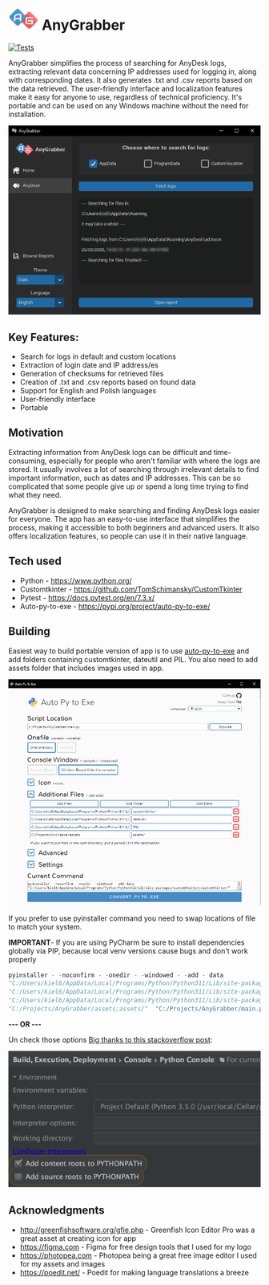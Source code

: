 # <img src="./assets/AnyGrabberLogo.png" alt="Logo" width="60">  AnyGrabber

[![Tests](https://github.com/Kielx/AnyGrabber/actions/workflows/tests.yml/badge.svg)](https://github.com/Kielx/AnyGrabber/actions/workflows/tests.yml)

AnyGrabber simplifies the process of searching for AnyDesk logs, extracting relevant data concerning IP addresses used for logging
in, along with corresponding dates. It also generates .txt and
.csv reports based on the data retrieved. The user-friendly interface and localization features make it easy for anyone to use, regardless of technical proficiency. It's portable and can be used on any Windows machine without the need for installation.


![App screenshot](./assets/README/screenshot1.png)

## Key Features:

- Search for logs in default and custom locations
- Extraction of login date and IP address/es
- Generation of checksums for retrieved files
- Creation of .txt and .csv reports based on found data
- Support for English and Polish languages
- User-friendly interface
- Portable

## Motivation

Extracting information from AnyDesk logs can be difficult and time-consuming, especially for people who aren't familiar with where the logs are stored. It usually involves a lot of searching through irrelevant details to find important information, such as dates and IP addresses. This can be so complicated that some people give up or spend a long time trying to find what they need.

AnyGrabber is designed to make searching and finding AnyDesk logs easier for everyone. The app has an easy-to-use interface that simplifies the process, making it accessible to both beginners and advanced users. It also offers localization features, so people can use it in their native language.

## Tech used

- Python - https://www.python.org/
- Customtkinter -  https://github.com/TomSchimansky/CustomTkinter
- Pytest - https://docs.pytest.org/en/7.3.x/
- Auto-py-to-exe - https://pypi.org/project/auto-py-to-exe/

## Building

Easiest way to build portable version of app is to use [auto-py-to-exe](https://pypi.org/project/auto-py-to-exe/) and
add folders containing customtkinter,
dateutil
and PIL. You also need to add assets folder that includes images used in app.

![py-to-exe](./assets/README/Auto-py-to-exe.png)

If you prefer to use pyinstaller command you need to swap locations of file to match your system.

**IMPORTANT**- If you are using PyCharm be sure to install dependencies globally via PIP, because local venv versions
cause bugs and don't work properly

```python
pyinstaller - -noconfirm - -onedir - -windowed - -add - data
"C:/Users/kiel6/AppData/Local/Programs/Python/Python311/Lib/site-packages/customtkinter;customtkinter/" - -add - data
"C:/Users/kiel6/AppData/Local/Programs/Python/Python311/Lib/site-packages/dateutil;dateutil/" - -add - data
"C:/Users/kiel6/AppData/Local/Programs/Python/Python311/Lib/site-packages/PIL;PIL/" - -add - data
"C:/Projects/AnyGrabber/assets;assets/"  "C:/Projects/AnyGrabber/main.py"
```

**--- OR ---**

Un check those
options [Big thanks to this stackoverflow post](https://stackoverflow.com/questions/36618749/module-imports-work-in-pycharm-dont-work-in-python-idle/36618847#36618847):

![py-to-exe](./assets/README/Auto-py-to-exe2.png)

## Acknowledgments

- http://greenfishsoftware.org/gfie.php - Greenfish Icon Editor Pro was a great asset at creating icon for app
- https://figma.com - Figma for free design tools that I used for my logo
- https://photopea.com - Photopea being a great free image editor I used for my assets and images
- https://poedit.net/ - Poedit for making language translations a breeze


